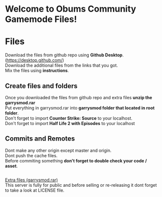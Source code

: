 # Welcome to Obums Community Gamemode Files!

# Files

Download the files from github repo using **Github Desktop**. (https://desktop.github.com/)\
Download the additional files from the links that you got.\
Mix the files using **instructions**.

## Create files and folders

Once you downloaded the files from github repo and extra files **unzip the garrysmod.rar**\
Put everything in garrysmod.rar into **garrysmod folder that located in root folder**.\
Don't forget to import **Counter Strike: Source** to your localhost.\
Don't forget to import **Half Life 2 with Episodes** to your localhost

## Commits and Remotes
Dont make any other origin except master and origin.\
Dont push the cache files.\
Before commiting something **don't forget to double check your code / asset**.
##
[Extra files (garrysmod.rar)](https://mega.nz/file/STJCkRRQ#RuCvv3tvISNHfviSqVrmL50a_5xz77cwfVQ65PBpcMA)\
This server is fully for public and before selling or re-releasing it dont forget to take a look at LICENSE file.
